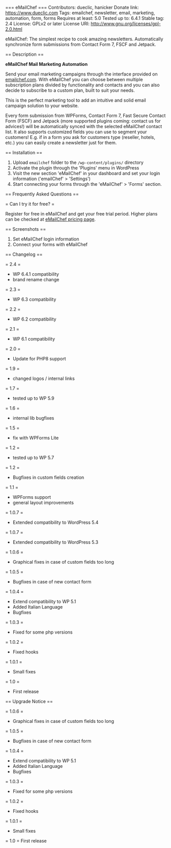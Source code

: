 === eMailChef ===
Contributors: dueclic, hanicker
Donate link: https://www.dueclic.com
Tags: emailchef, newsletter, email, marketing, automation, form, forms
Requires at least: 5.0
Tested up to: 6.4.1
Stable tag: 2.4
License: GPLv2 or later
License URI: http://www.gnu.org/licenses/gpl-2.0.html

eMailChef: The simplest recipe to cook amazing newsletters. Automatically synchronize form submissions from Contact Form 7, FSCF and Jetpack.

== Description ==

**eMailChef Mail Marketing Automation**

Send your email marketing campaigns through the interface provided on [emailchef.com](https://emailchef.com).
With eMailChef you can choose between multiple subscription plans divided by functionality and contacts and you can also decide to subscribe to a custom plan, built to suit your needs.

This is the perfect marketing tool to add an intuitive and solid email campaign solution to your website.

Every form submission from WPForms, Contact Form 7, Fast Secure Contact Form (FSCF) and Jetpack (more supported plugins coming: contact us for advices!) will be automatically synced with the selected eMailChef contact list.
It also supports customized fields you can use to segment your customers! E.g. if in a form you ask for customers type (reseller, hotels, etc.) you can easily create a newsletter just for them.

== Installation ==

1. Upload `emailchef` folder to the `/wp-content/plugins/` directory
2. Activate the plugin through the 'Plugins' menu in WordPress
3. Visit the new section 'eMailChef' in your dashboard and set your login information ('emailChef' > 'Settings')
4. Start connecting your forms through the 'eMailChef' > 'Forms' section.

== Frequently Asked Questions ==

= Can I try it for free? =

Register for free in eMailChef and get your free trial period. Higher plans can be checked at [eMailChef pricing page](https://emailchef.com/pricing/).

== Screenshots ==

1. Set eMailChef login information
2. Connect your forms with eMailChef

== Changelog ==

= 2.4 = 
* WP 6.4.1 compatibility
* brand rename change

= 2.3 =
* WP 6.3 compatibility

= 2.2 =
* WP 6.2 compatibility

= 2.1 =
* WP 6.1 compatibility

= 2.0 =
* Update for PHP8 support

= 1.9 =
* changed logos / internal links

= 1.7 =
* tested up to WP 5.9

= 1.6 =
* internal lib bugfixes

= 1.5 =
* fix with WPForms Lite

= 1.2 =
* tested up to WP 5.7

= 1.2 =
* Bugfixes in custom fields creation

= 1.1 =
* WPForms support
* general layout improvements

= 1.0.7 =
* Extended compatibility to WordPress 5.4

= 1.0.7 =
* Extended compatibility to WordPress 5.3

= 1.0.6 =
* Graphical fixes in case of custom fields too long

= 1.0.5 =
* Bugfixes in case of new contact form

= 1.0.4 =
* Extend compatibility to WP 5.1
* Added Italian Language
* Bugfixes

= 1.0.3 =
* Fixed for some php versions

= 1.0.2 =
* Fixed hooks

= 1.0.1 =
* Small fixes

= 1.0 =
* First release

== Upgrade Notice ==

= 1.0.6 =
* Graphical fixes in case of custom fields too long

= 1.0.5 =
* Bugfixes in case of new contact form

= 1.0.4 =
* Extend compatibility to WP 5.1
* Added Italian Language
* Bugfixes

= 1.0.3 =
* Fixed for some php versions

= 1.0.2 =
* Fixed hooks

= 1.0.1 =
* Small fixes

= 1.0 =
First release
